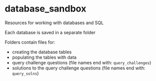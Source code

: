 # database_sandbox
Resources for working with databases and SQL

Each database is saved in a separate folder

Folders contain files for:
- creating the database tables
- populating the tables with data
- query challenge questions (file names end with: `query_challenges`)
- solutions to the query challenge questions (file names end with: `query_solns`)
